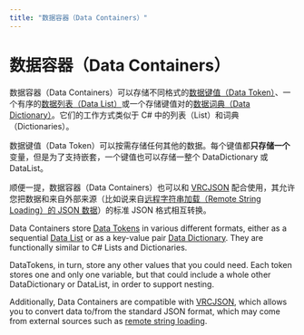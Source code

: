 ```yaml
---
title: "数据容器（Data Containers）"
---
```


# 数据容器（Data Containers）

数据容器（Data Containers）可以存储不同格式的[数据键值（Data Token）](/creators.vrchat.com/worlds/udon/data-containers/data-tokens)、一个有序的[数据列表（Data List）](/creators.vrchat.com/worlds/udon/data-containers/data-lists)或一个存储键值对的[数据词典（Data Dictionary）](/creators.vrchat.com/worlds/udon/data-containers/data-dictionaries)。它们的工作方式类似于 C# 中的列表（List）和词典（Dictionaries）。


数据键值（Data Token）可以按需存储任何其他的数据。每个键值都**只存储一个**变量，但是为了支持嵌套，一个键值也可以存储一整个 DataDictionary 或 DataList。

顺便一提，数据容器（Data Containers）也可以和 [VRCJSON](/creators.vrchat.com/worlds/udon/data-containers/vrcjson) 配合使用，其允许您把数据和来自外部来源（比如说来自[远程字符串加载（Remote String Loading）的 JSON 数据]((/creators.vrchat.com/worlds/udon/string-loading))）的标准 JSON 格式相互转换。

Data Containers store [Data Tokens](/creators.vrchat.com/worlds/udon/data-containers/data-tokens) in various different formats, either as a sequential [Data List](/creators.vrchat.com/worlds/udon/data-containers/data-lists) or as a key-value pair [Data Dictionary](/creators.vrchat.com/worlds/udon/data-containers/data-dictionaries). They are functionally similar to C# Lists and Dictionaries.

DataTokens, in turn, store any other values that you could need. Each token stores one and only one variable, but that could include a whole other DataDictionary or DataList, in order to support nesting.

Additionally, Data Containers are compatible with [VRCJSON](/creators.vrchat.com/worlds/udon/data-containers/vrcjson), which allows you to convert data to/from the standard JSON format, which may come from external sources such as [remote string loading](/creators.vrchat.com/worlds/udon/string-loading).